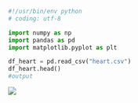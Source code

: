 ```python
#!/usr/bin/env python
# coding: utf-8

import numpy as np 
import pandas as pd
import matplotlib.pyplot as plt

df_heart = pd.read_csv("heart.csv")
df_heart.head()
#output
```
<img src="https://github.com/Askarafshar/DataMining706/blob/master/Assignment1/output/1.png">

```python

```
